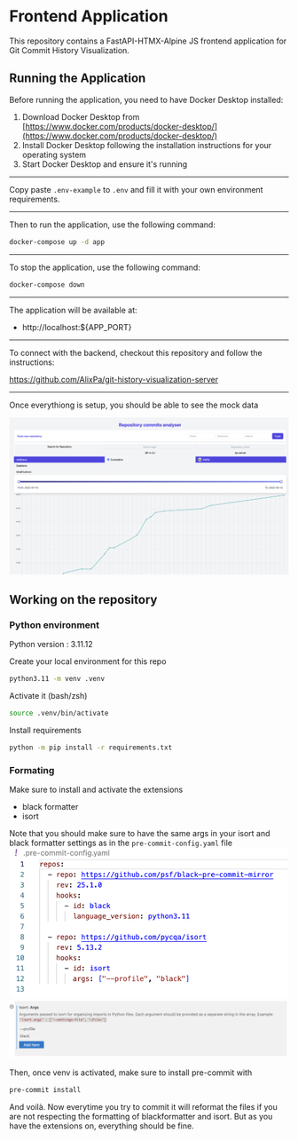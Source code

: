 # Frontend Application

This repository contains a FastAPI-HTMX-Alpine JS frontend application for Git Commit History Visualization.

## Running the Application

Before running the application, you need to have Docker Desktop installed:

1. Download Docker Desktop from [https://www.docker.com/products/docker-desktop/](https://www.docker.com/products/docker-desktop/)
2. Install Docker Desktop following the installation instructions for your operating system
3. Start Docker Desktop and ensure it's running

---

Copy paste `.env-example` to `.env` and fill it with your own environment requirements.

---

Then to run the application, use the following command:

```bash
docker-compose up -d app
```

---

To stop the application, use the following command:

```bash
docker-compose down
```

---

The application will be available at:

- http://localhost:${APP_PORT}

---

To connect with the backend, checkout this repository and follow the instructions:

https://github.com/AlixPa/git-history-visualization-server

---

Once everythiong is setup, you should be able to see the mock data

![](images/application_example.png)

## Working on the repository

### Python environment

Python version : 3.11.12

Create your local environment for this repo

```bash
python3.11 -m venv .venv
```

Activate it (bash/zsh)

```bash
source .venv/bin/activate
```

Install requirements

```bash
python -m pip install -r requirements.txt
```

### Formating

Make sure to install and activate the extensions

- black formatter
- isort

Note that you should make sure to have the same args in your isort and black formatter settings as in the `pre-commit-config.yaml` file
![](images/pre_commit_config.png)
![](images/isort_settings.png)

Then, once venv is activated, make sure to install pre-commit with

```bash
pre-commit install
```

And voilà. Now everytime you try to commit it will reformat the files if you are not respecting the formatting of blackformatter and isort. But as you have the extensions on, everything should be fine.
